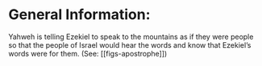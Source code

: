 # General Information:

Yahweh is telling Ezekiel to speak to the mountains as if they were people so that the people of Israel would hear the words and know that Ezekiel’s words were for them. (See: [[figs-apostrophe]])